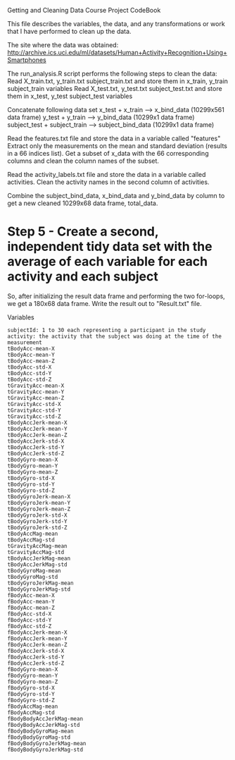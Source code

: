 Getting and Cleaning Data Course Project CodeBook

This file describes the variables, the data, and any transformations or work that I have performed to clean up the data.

The site where the data was obtained:
http://archive.ics.uci.edu/ml/datasets/Human+Activity+Recognition+Using+Smartphones

The run_analysis.R script performs the following steps to clean the data:
Read  X_train.txt, 
      y_train.txt 
      subject_train.txt 
and store them in 
   x_train, 
   y_train  
   subject_train variables
Read  X_test.txt, 
      y_test.txt
      subject_test.txt 
and store them in 
      x_test, 
      y_test
      subject_test variables
      
Concatenate following data set
   x_test + x_train --> x_bind_data (10299x561 data frame)
   y_test + y_train --> y_bind_data (10299x1 data frame)
   subject_test + subject_train --> subject_bind_data (10299x1 data frame)

Read the features.txt file and store the data in a variable called "features"
Extract only the measurements on the mean and standard deviation (results in a 66 indices list). 
Get a subset of x_data with the 66 corresponding columns and clean the column names of the subset. 

Read the activity_labels.txt file  and store the data in a variable called activities.
Clean the activity names in the second column of activities. 

Combine the subject_bind_data, x_bind_data and y_bind_data by column to get a new cleaned 10299x68 data frame, total_data. 

# Step 5 - Create a second, independent tidy data set with the average of each variable for each activity and each subject

So, after initializing the result data frame and performing the two for-loops, we get a 180x68 data frame.
Write the result out to "Result.txt" file.

Variables

    subjectId: 1 to 30 each representing a participant in the study
    activity: the activity that the subject was doing at the time of the measurement
    tBodyAcc-mean-X
    tBodyAcc-mean-Y
    tBodyAcc-mean-Z
    tBodyAcc-std-X
    tBodyAcc-std-Y
    tBodyAcc-std-Z
    tGravityAcc-mean-X
    tGravityAcc-mean-Y
    tGravityAcc-mean-Z
    tGravityAcc-std-X
    tGravityAcc-std-Y
    tGravityAcc-std-Z
    tBodyAccJerk-mean-X
    tBodyAccJerk-mean-Y
    tBodyAccJerk-mean-Z
    tBodyAccJerk-std-X
    tBodyAccJerk-std-Y
    tBodyAccJerk-std-Z
    tBodyGyro-mean-X
    tBodyGyro-mean-Y
    tBodyGyro-mean-Z
    tBodyGyro-std-X
    tBodyGyro-std-Y
    tBodyGyro-std-Z
    tBodyGyroJerk-mean-X
    tBodyGyroJerk-mean-Y
    tBodyGyroJerk-mean-Z
    tBodyGyroJerk-std-X
    tBodyGyroJerk-std-Y
    tBodyGyroJerk-std-Z
    tBodyAccMag-mean
    tBodyAccMag-std
    tGravityAccMag-mean
    tGravityAccMag-std
    tBodyAccJerkMag-mean
    tBodyAccJerkMag-std
    tBodyGyroMag-mean
    tBodyGyroMag-std
    tBodyGyroJerkMag-mean
    tBodyGyroJerkMag-std
    fBodyAcc-mean-X
    fBodyAcc-mean-Y
    fBodyAcc-mean-Z
    fBodyAcc-std-X
    fBodyAcc-std-Y
    fBodyAcc-std-Z
    fBodyAccJerk-mean-X
    fBodyAccJerk-mean-Y
    fBodyAccJerk-mean-Z
    fBodyAccJerk-std-X
    fBodyAccJerk-std-Y
    fBodyAccJerk-std-Z
    fBodyGyro-mean-X
    fBodyGyro-mean-Y
    fBodyGyro-mean-Z
    fBodyGyro-std-X
    fBodyGyro-std-Y
    fBodyGyro-std-Z
    fBodyAccMag-mean
    fBodyAccMag-std
    fBodyBodyAccJerkMag-mean
    fBodyBodyAccJerkMag-std
    fBodyBodyGyroMag-mean
    fBodyBodyGyroMag-std
    fBodyBodyGyroJerkMag-mean
    fBodyBodyGyroJerkMag-std
